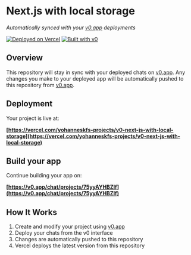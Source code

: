 # Next.js with local storage

*Automatically synced with your [v0.app](https://v0.app) deployments*

[![Deployed on Vercel](https://img.shields.io/badge/Deployed%20on-Vercel-black?style=for-the-badge&logo=vercel)](https://vercel.com/yohanneskfs-projects/v0-next-js-with-local-storage)
[![Built with v0](https://img.shields.io/badge/Built%20with-v0.app-black?style=for-the-badge)](https://v0.app/chat/projects/75yyAYHBZIf)

## Overview

This repository will stay in sync with your deployed chats on [v0.app](https://v0.app).
Any changes you make to your deployed app will be automatically pushed to this repository from [v0.app](https://v0.app).

## Deployment

Your project is live at:

**[https://vercel.com/yohanneskfs-projects/v0-next-js-with-local-storage](https://vercel.com/yohanneskfs-projects/v0-next-js-with-local-storage)**

## Build your app

Continue building your app on:

**[https://v0.app/chat/projects/75yyAYHBZIf](https://v0.app/chat/projects/75yyAYHBZIf)**

## How It Works

1. Create and modify your project using [v0.app](https://v0.app)
2. Deploy your chats from the v0 interface
3. Changes are automatically pushed to this repository
4. Vercel deploys the latest version from this repository
